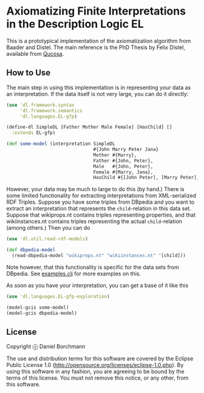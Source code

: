 Axiomatizing Finite Interpretations in the Description Logic EL
===============================================================

This is a prototypical implementation of the axiomatization algorithm from Baader and
Distel.  The main reference is the PhD Thesis by Felix Distel, available from
[Qucosa](http://www.qucosa.de/recherche/frontdoor/cache.off?tx_slubopus4frontend%5Bid%5D=7019).

How to Use
----------

The main step in using this implementation is in representing your data as an
interpretation.  If the data itself is not very large, you can do it directly:

```clj
(use 'dl.framework.syntax
     'dl.framework.semantics
     'dl.languages.EL-gfp)

(define-dl SimpleDL [Father Mother Male Female] [HasChild] []
  :extends EL-gfp)

(def some-model (interpretation SimpleDL
                                #{John Marry Peter Jana}
                                Mother #{Marry},
                                Father #{John, Peter},
                                Male   #{John, Peter},
                                Female #{Marry, Jana},
                                HasChild #{[John Peter], [Marry Peter], [Peter Jana]}))
```

However, your data may be much to large to do this (by hand.)  There is some limited
functionality for extracting interpretations from XML-serialized RDF Triples.  Suppose you
have some triples from DBpedia and you want to extract an interpretation that represents
the `child`-relation in this data set.  Suppose that wikiprops.nt contains triples
representing properties, and that wikiinstances.nt contains triples representing the
actual `child`-relation (among others.)  Then you can do

```clj
(use 'dl.util.read-rdf-models)

(def dbpedia-model
  (read-dbpedia-model "wikiprops.nt" "wikiinstances.nt" '[child]))
```

Note however, that this functionality is specific for the data sets from DBpedia.  See
[examples.clj](blob/master/src/tests/dl/examples.clj) for more examples on this.

As soon as you have your interpretation, you can get a base of it like this

```clj
(use 'dl.languages.EL-gfp-exploration)

(model-gcis some-model)
(model-gcis dbpedia-model)
```

License
-------

Copyright ⓒ Daniel Borchmann

The use and distribution terms for this software are covered by the Eclipse Public License
1.0 (http://opensource.org/licenses/eclipse-1.0.php).  By using this software in any
fashion, you are agreeing to be bound by the terms of this license.  You must not remove
this notice, or any other, from this software.
